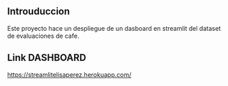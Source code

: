 
## Introuduccion
Este proyecto hace un despliegue de un dasboard en streamlit del dataset de evaluaciones de cafe.

## Link DASHBOARD

https://streamlitelisaperez.herokuapp.com/